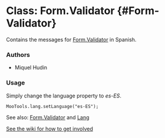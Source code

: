 Class: Form.Validator {#Form-Validator}
=====================================

Contains the messages for [Form.Validator][] in Spanish.

### Authors

* Miquel Hudin

### Usage

Simply change the language property to *es-ES*.

	MooTools.lang.setLanguage("es-ES");

See also: [Form.Validator][] and [Lang][]

[See the wiki for how to get involved](http://wiki.github.com/mootools/mootools-more)

[Form.Validator]: http://www.mootools.net/docs/more/Forms/Form.Validator#Form-Validator
[Lang]: http://www.mootools.net/docs/more/Core/Lang
